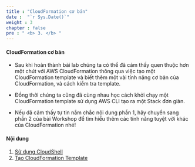 ```yaml
---
title : "CloudFormation cơ bản"
date :  "`r Sys.Date()`" 
weight : 3 
chapter : false
pre : " <b> 3. </b> "
---
```


#### CloudFormation cơ bản

- Sau khi hoàn thành bài lab chúng ta có thể đã cảm thấy quen thuộc hơn một chút với AWS CloudFormation thông qua việc tạo một CloudFormation template và biết thêm một vài tính năng cơ bản của CloudFormation, và cách kiểm tra template.
    
- Đồng thời chúng ta cũng đã cùng nhau học cách khởi chạy một CloudFormation template sử dụng AWS CLI tạo ra một Stack đơn giản.
    
- Nếu đã cảm thấy tự tin nắm chắc nội dung phần 1, hãy chuyển sang phần 2 của bài Workshop để tìm hiểu thêm các tính năng tuyệt vời khác của CloudFormation nhé!
    
#### Nội dung

1. [Sử dụng CloudShell](./3.1-usingcloudshell)
2. [Tạo CloudFormation Template](./3.2-createcloudformationtemplate)
